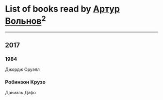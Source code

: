 # List of books read by [Артур Вольнов](http://vk.com/id225880893)<sup>2</sup>
---

## 2017

### 1984
Джордж Оруэлл


### Робинзон Крузо
Даниэль Дэфо



